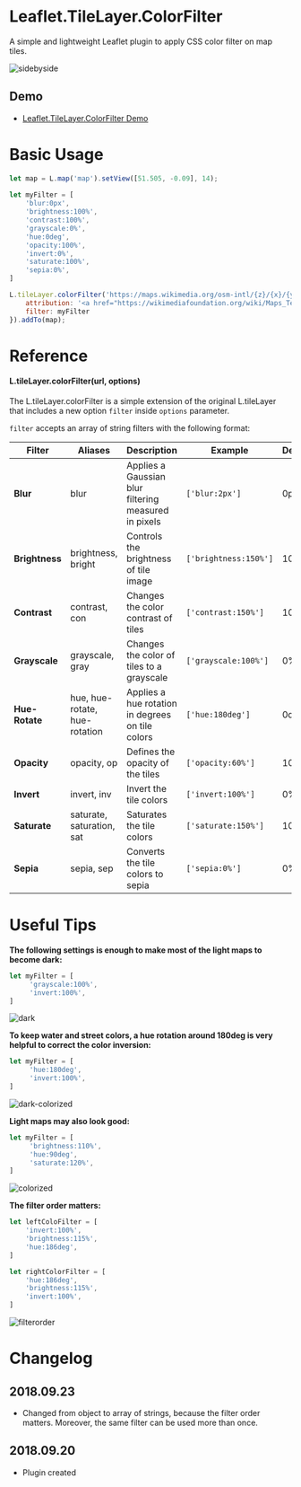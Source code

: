 # Leaflet.TileLayer.ColorFilter
A simple and lightweight Leaflet plugin to apply CSS color filter on map tiles.

![sidebyside](https://github.com/xtk93x/Leaflet.TileLayer.ColorFilter/blob/master/samples/sidebyside.png)

## Demo
- [Leaflet.TileLayer.ColorFilter Demo](https://xtk93x.github.io/Leaflet.TileLayer.ColorFilter/)

# Basic Usage
```js
let map = L.map('map').setView([51.505, -0.09], 14);
    
let myFilter = [
    'blur:0px',
    'brightness:100%',
    'contrast:100%',
    'grayscale:0%',
    'hue:0deg',
    'opacity:100%',
    'invert:0%',
    'saturate:100%',
    'sepia:0%',
]

L.tileLayer.colorFilter('https://maps.wikimedia.org/osm-intl/{z}/{x}/{y}.png', {
    attribution: '<a href="https://wikimediafoundation.org/wiki/Maps_Terms_of_Use">Wikimedia</a>',
    filter: myFilter
}).addTo(map);
```
    
# Reference

#### L.tileLayer.colorFilter(url, options)

The L.tileLayer.colorFilter is a simple extension of the original L.tileLayer that includes a new option `filter` inside `options` parameter. 

`filter` accepts an array of string filters with the following format:

| Filter | Aliases | Description | Example | Default |
| --- | --- | --- | --- | --- |
| **Blur** | blur | Applies a Gaussian blur filtering measured in pixels |  `['blur:2px']` | 0px |
| **Brightness** | brightness, bright | Controls the brightness of tile image |  `['brightness:150%']` | 100% |
| **Contrast** | contrast, con | Changes the color contrast of tiles |   `['contrast:150%']` | 100% |
| **Grayscale** | grayscale, gray | Changes the color of tiles to a grayscale |  `['grayscale:100%']` | 0% |
| **Hue-Rotate** | hue, hue-rotate, hue-rotation | Applies a hue rotation in degrees on tile colors | `['hue:180deg']` | 0deg |
| **Opacity** | opacity, op | Defines the opacity of the tiles | `['opacity:60%']` | 100% |
| **Invert** | invert, inv | Invert the tile colors | `['invert:100%']` | 0% |
| **Saturate** | saturate, saturation, sat | Saturates the tile colors | `['saturate:150%']` | 100% |
| **Sepia** | sepia, sep | Converts the tile colors to sepia | `['sepia:0%']` | 0% |
 
# Useful Tips
**The following settings is enough to make most of the light maps to become dark:**

```js
let myFilter = [
     'grayscale:100%',
     'invert:100%',
]
```
![dark](https://github.com/xtk93x/Leaflet.TileLayer.ColorFilter/blob/master/samples/dark.png)

**To keep water and street colors, a hue rotation around 180deg is very helpful to correct the color inversion:**

```js
let myFilter = [
     'hue:180deg',
     'invert:100%',
]
```
![dark-colorized](https://github.com/xtk93x/Leaflet.TileLayer.ColorFilter/blob/master/samples/dark-colorized.png)
    
**Light maps may also look good:**

```js
let myFilter = [
     'brightness:110%',
     'hue:90deg',
     'saturate:120%',
]
```
![colorized](https://github.com/xtk93x/Leaflet.TileLayer.ColorFilter/blob/master/samples/colorized.png)

**The filter order matters:**

```js
let leftColoFilter = [
    'invert:100%',
    'brightness:115%',
    'hue:186deg',
]

let rightColorFilter = [
    'hue:186deg',
    'brightness:115%',
    'invert:100%',
]
```
![filterorder](https://github.com/xtk93x/Leaflet.TileLayer.ColorFilter/blob/master/samples/filterorder.png)

# Changelog

## 2018.09.23
- Changed from object to array of strings, because the filter order matters. Moreover, the same filter can be used more than once.

## 2018.09.20
- Plugin created
